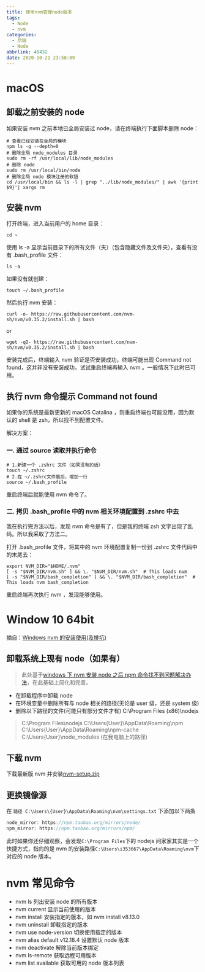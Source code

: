 ```yaml
---
title: 使用nvm管理node版本
tags:
  - Node
  - nvm
categories:
  - 后端
  - Node
abbrlink: 48432
date: 2020-10-21 23:58:09
---
```


# macOS

## 卸载之前安装的 node

如果安装 nvm 之前本地已全局安装过 node，请在终端执行下面脚本删除 node：

```shell
# 查看已经安装在全局的模块
npm ls -g --depth=0
# 删除全局 node_modules 目录
sudo rm -rf /usr/local/lib/node_modules
# 删除 node
sudo rm /usr/local/bin/node
# 删除全局 node 模块注册的软链
cd /usr/local/bin && ls -l | grep "../lib/node_modules/" | awk '{print $9}'| xargs rm
```

## 安装 nvm

打开终端，进入当前用户的 home 目录：

```shell
cd ~
```

使用 ls -a 显示当前目录下的所有文件（夹）（包含隐藏文件及文件夹），查看有没有 .bash_profile 文件：

```shell
ls -a
```

如果没有就创建：

```shell
touch ~/.bash_profile
```

然后执行 nvm 安装：

```shell
curl -o- https://raw.githubusercontent.com/nvm-sh/nvm/v0.35.2/install.sh | bash
```

or

```shell
wget -qO- https://raw.githubusercontent.com/nvm-sh/nvm/v0.35.2/install.sh | bash
```

安装完成后，终端输入 nvm 验证是否安装成功，终端可能出现 Command not found，这并非没有安装成功，试试重启终端再输入 nvm 。一般情况下此时已可用。

## 执行 nvm 命令提示 Command not found

如果你的系统是最新更新的 macOS Catalina ，则重启终端也可能没用，因为默认的 shell 是 zsh，所以找不到配置文件。

解决方案：

### 一. 通过 source 读取并执行命令

```shell
# 1.新建一个 .zshrc 文件（如果没有的话）
touch ~/.zshrc
# 2.在 ~/.zshrc文件最后，增加一行
source ~/.bash_profile
```

重启终端后就能使用 nvm 命令了。

### 二. 拷贝 .bash_profile 中的 nvm 相关环境配置到 .zshrc 中去

我在执行完方法以后，发现 nvm 命令是有了，但是我的终端 zsh 文字出现了乱码。所以我采取了方法二。

打开 .bash_profile 文件，将其中的 nvm 环境配置复制一份到 .zshrc 文件代码中的末尾去：

```shell
export NVM_DIR="$HOME/.nvm"
[ -s "$NVM_DIR/nvm.sh" ] && \. "$NVM_DIR/nvm.sh"  # This loads nvm
[ -s "$NVM_DIR/bash_completion" ] && \. "$NVM_DIR/bash_completion"  # This loads nvm bash_completion
```

重启终端再次执行 nvm ，发现能够使用。

# Window 10 64bit

摘自：[Windows nvm 的安装使用(及排坑)](https://zhuanlan.zhihu.com/p/81801605)

## 卸载系统上现有 node（如果有）

> 此处基于[windows 下 nvm 安装 node 之后 npm 命令找不到问题解决办法](https://link.zhihu.com/?target=https%3A//www.bbsmax.com/A/1O5EPPR3J7/)，在此基础上简化和完善。

- 在卸载程序中卸载 node
- 在环境变量中删除所有与 node 相关的路径(无论是 user 级，还是 system 级)
- 删除以下路径的文件(可能只有部分文件才有) C:\Program Files (x86)\nodejs

> C:\Program Files\nodejs
> C:\Users{User}\AppData\Roaming\npm
> C:\Users{User}\AppData\Roaming\npm-cache
> C:\Users{User}\node_modules (在我电脑上的路径)

## 下载 nvm

下载最新版 nvm 并安装[nvm-setup.zip](https://link.zhihu.com/?target=https%3A//github.com/coreybutler/nvm-windows/releases)

## 更换镜像源

在 `路径 C:\Users\{User}\AppData\Roaming\nvm\settings.txt` 下添加以下两条

```js
node_mirror: https://npm.taobao.org/mirrors/node/
npm_mirror: https://npm.taobao.org/mirrors/npm/
```

此时如果你还仔细观察，会发现`C:\Program Files`下的 nodejs 问家家其实是一个快捷方式，指向的是 nvm 的安装路径`C:\Users\i353667\AppData\Roaming\nvm`下对应的 node 版本。

# nvm 常见命令

- nvm ls 列出安装 node 的所有版本
- nvm current 显示当前使用的版本
- nvm install 安装指定的版本，如 nvm install v8.13.0
- nvm uninstall 卸载指定的版本
- nvm use node-version 切换使用指定的版本
- nvm alias default v12.18.4 设置默认 node 版本
- nvm deactivate 解除当前版本绑定
- nvm ls-remote 获取远程可用版本
- nvm list available 获取可用的 node 版本列表

